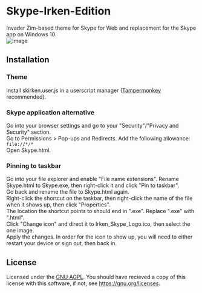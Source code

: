 # Skype-Irken-Edition
Invader Zim-based theme for Skype for Web and replacement for the Skype app on Windows 10.  
![image](https://github.com/ImALiteralDude/Skype-Irken-Edition/assets/81701607/11d882cd-2469-4201-bf3e-cfea562e854d)



## Installation

### Theme
Install skirken.user.js in a userscript manager ([Tampermonkey](https://www.tampermonkey.net/) recommended).
### Skype application alternative
Go into your browser settings and go to your "Security"/"Privacy and Security" section.  
Go to Permissions > Pop-ups and Redirects.
Add the following allowance:  
`file://*/*`  
Open Skype.html.
### Pinning to taskbar
Go into your file explorer and enable "File name extensions".
Rename Skype.html to Skype.exe, then right-click it and click "Pin to taskbar".  
Go back and rename the file to Skype.html again.  
Right-click the shortcut on the taskbar, then right-click the name of the file when it shows up, then click "Properties".  
The location the shortcut points to should end in ".exe". Replace ".exe" with ".html".  
Click "Change icon" and direct it to Irken_Skype_Logo.ico, then select the one image.  
Apply the changes. In order for the icon to show up, you will need to either restart your device or sign out, then back in.  


## License
Licensed under the [GNU AGPL](LICENSE). You should have recieved a copy of this license with this software, if not, see https://gnu.org/licenses.
